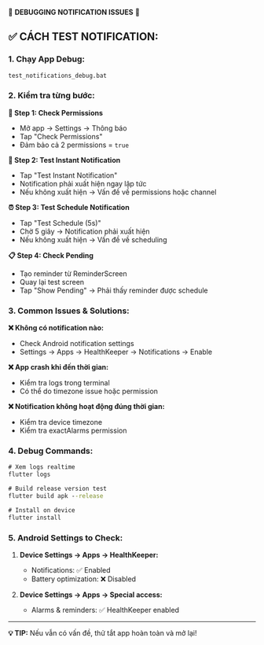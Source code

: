 📱 **DEBUGGING NOTIFICATION ISSUES** 📱

## ✅ **CÁCH TEST NOTIFICATION:**

### **1. Chạy App Debug:**
```cmd
test_notifications_debug.bat
```

### **2. Kiểm tra từng bước:**

**🔧 Step 1: Check Permissions**
- Mở app → Settings → Thông báo  
- Tap "Check Permissions"
- Đảm bảo cả 2 permissions = `true`

**🧪 Step 2: Test Instant Notification**
- Tap "Test Instant Notification"
- Notification phải xuất hiện ngay lập tức
- Nếu không xuất hiện → Vấn đề về permissions hoặc channel

**⏰ Step 3: Test Schedule Notification**
- Tap "Test Schedule (5s)"
- Chờ 5 giây → Notification phải xuất hiện
- Nếu không xuất hiện → Vấn đề về scheduling

**📋 Step 4: Check Pending**
- Tạo reminder từ ReminderScreen
- Quay lại test screen
- Tap "Show Pending" → Phải thấy reminder được schedule

### **3. Common Issues & Solutions:**

**❌ Không có notification nào:**
- Check Android notification settings
- Settings → Apps → HealthKeeper → Notifications → Enable

**❌ App crash khi đến thời gian:**
- Kiểm tra logs trong terminal
- Có thể do timezone issue hoặc permission

**❌ Notification không hoạt động đúng thời gian:**
- Kiểm tra device timezone
- Kiểm tra exactAlarms permission

### **4. Debug Commands:**
```cmd
# Xem logs realtime
flutter logs

# Build release version test
flutter build apk --release

# Install on device
flutter install
```

### **5. Android Settings to Check:**
1. **Device Settings → Apps → HealthKeeper:**
   - Notifications: ✅ Enabled
   - Battery optimization: ❌ Disabled
   
2. **Device Settings → Apps → Special access:**
   - Alarms & reminders: ✅ HealthKeeper enabled

---
**💡 TIP:** Nếu vẫn có vấn đề, thử tắt app hoàn toàn và mở lại!
